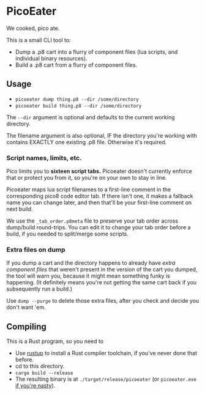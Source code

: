 # PicoEater

We cooked, pico ate.

This is a small CLI tool to:

- Dump a .p8 cart into a flurry of component files (lua scripts, and individual binary resources).
- Build a .p8 cart from a flurry of component files.

## Usage

- `picoeater dump thing.p8 --dir /some/directory`
- `picoeater build thing.p8 --dir /some/directory`

The `--dir` argument is optional and defaults to the current working directory.

The filename argument is also optional, IF the directory you're working with contains EXACTLY one existing .p8 file. Otherwise it's required.

### Script names, limits, etc.

Pico limits you to **sixteen script tabs.** Picoeater doesn't currently enforce that or protect you from it, so you're on your own to stay in line.

Picoeater maps lua script filenames to a first-line comment in the corresponding pico8 code editor tab. If there isn't one, it makes a fallback name you can change later, and then that'll be your first-line comment on next build.

We use the `_tab_order.p8meta` file to preserve your tab order across dump/build round-trips. You can edit it to change your tab order before a build, if you needed to split/merge some scripts.

### Extra files on dump

If you dump a cart and the directory happens to already have _extra component files_ that weren't present in the version of the cart you dumped, the tool will warn you, because it might mean something funky is happening. (It definitely means you're not getting the same cart back if you subsequently run a build.)

Use `dump --purge` to delete those extra files, after you check and decide you don't want 'em.

## Compiling

This is a Rust program, so you need to

- Use [rustup](https://rustup.rs/) to install a Rust compiler toolchain, if you've never done that before.
- cd to this directory.
- `cargo build --release`
- The resulting binary is at `./target/release/picoeater` (or `picoeater.exe` [if you're nasty](https://www.youtube.com/watch?v=ujnq2v6R02U)).
